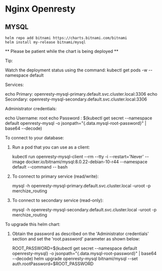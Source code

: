 # Nginx Openresty

## MYSQL

```
helm repo add bitnami https://charts.bitnami.com/bitnami
helm install my-release bitnami/mysql
```

** Please be patient while the chart is being deployed **

Tip:

  Watch the deployment status using the command: kubectl get pods -w --namespace default

Services:

  echo Primary: openresty-mysql-primary.default.svc.cluster.local:3306
  echo Secondary: openresty-mysql-secondary.default.svc.cluster.local:3306

Administrator credentials:

  echo Username: root
  echo Password : $(kubectl get secret --namespace default openresty-mysql -o jsonpath="{.data.mysql-root-password}" | base64 --decode)

To connect to your database:

  1. Run a pod that you can use as a client:

      kubectl run openresty-mysql-client --rm --tty -i --restart='Never' --image  docker.io/bitnami/mysql:8.0.22-debian-10-r44 --namespace default --command -- bash

  2. To connect to primary service (read/write):

      mysql -h openresty-mysql-primary.default.svc.cluster.local -uroot -p merchize_routing

  3. To connect to secondary service (read-only):

      mysql -h openresty-mysql-secondary.default.svc.cluster.local -uroot -p merchize_routing

To upgrade this helm chart:

  1. Obtain the password as described on the 'Administrator credentials' section and set the 'root.password' parameter as shown below:

      ROOT_PASSWORD=$(kubectl get secret --namespace default openresty-mysql} -o jsonpath="{.data.mysql-root-password}" | base64 --decode)
      helm upgrade openresty-mysql bitnami/mysql --set auth.rootPassword=$ROOT_PASSWORD